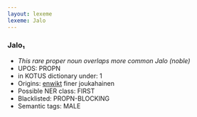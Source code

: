 ```yaml
---
layout: lexeme
lexeme: Jalo
---
```


###  Jalo₁

* _This rare proper noun overlaps more common *Jalo* (noble)_
* UPOS:  PROPN
* in KOTUS dictionary under:  1
* Origins: [enwikt](https://en.wiktionary.org/wiki/Jalo) finer joukahainen 
* Possible NER class:  FIRST
* Blacklisted:  PROPN-BLOCKING
* Semantic tags:  MALE

